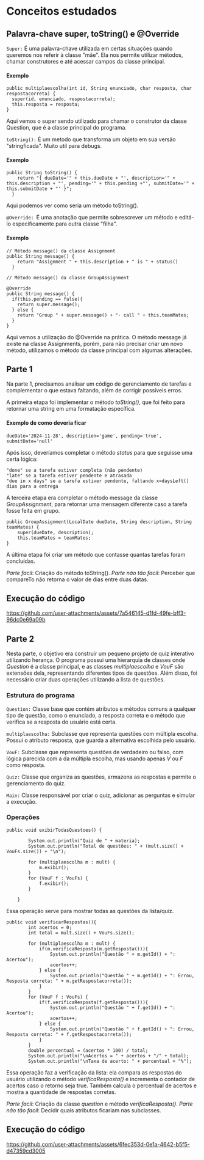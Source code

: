 
# Conceitos estudados
## Palavra-chave super, toString() e @Override
 `Super:` É uma palavra-chave utilizada em certas situações quando queremos nos referir à classe "mãe". Ela nos permite utilizar métodos, chamar construtores e até acessar campos da classe principal.
#### Exemplo
```
public multiplaescolha(int id, String enunciado, char resposta, char respostacorreta) {
  super(id, enunciado, respostacorreta);
  this.resposta = resposta;
}
```
Aqui vemos o super sendo utilizado para chamar o construtor da classe Question, que é a classe principal do programa.

`toString():` É um metodo que transforma um objeto em sua versão "stringficada". Muito util para debugs.
#### Exemplo
```
public String toString() {
    return "{ dueDate='" + this.dueDate + "', description='" + this.description + "', pending='" + this.pending +"', submitDate='" + this.submitDate + "' }";
  }
```
Aqui podemos ver como seria um método toString().

`@Override: `É uma anotação que permite sobrescrever um método e editá-lo especificamente para outra classe "filha".
#### Exemplo
```
// Método message() da classe Assignment
public String message() {
    return "Assignment " + this.description + " is " + status()
  }

// Método message() da classe GroupAssignment

@Override
public String message() {
  if(this.pending == false){
    return super.message();
  } else {
    return "Group " + super.message() + "- call " + this.teamMates;
  }
}
```
Aqui vemos a utilização do @Override na prática. O método message já existe na classe Assignments, porém, para não precisar criar um novo método, utilizamos o método da classe principal com algumas alterações.

## Parte 1
Na parte 1, precisamos analisar um código de gerenciamento de tarefas e complementar o que estava faltando, além de corrigir possíveis erros.

A primeira etapa foi implementar o método *toString()*, que foi feito para retornar uma string em uma formatação específica.
#### Exemplo de como deveria ficar
 ```
 dueDate='2024-11-28', description='game', pending='true', submitDate='null'
```
Após isso, deveríamos completar o método *status* para que seguisse uma certa lógica:
```
"done" se a tarefa estiver completa (não pendente)
"late" se a tarefa estiver pendente e atrasada
"due in x days" se a tarefa estiver pendente, faltando x=daysLeft() dias para a entrega
```
A terceira etapa era completar o método message da classe *GroupAssignment*, para retornar uma mensagem diferente caso a tarefa fosse feita em grupo.
```
public GroupAssignment(LocalDate dueDate, String description, String teamMates) {
    super(dueDate, description); 
    this.teamMates = teamMates;
}
```
A última etapa foi criar um método que contasse quantas tarefas foram concluídas.

*Parte facil*: Criação do método toString().
*Parte não tão facil*: Perceber que compareTo não retorna o valor de dias entre duas datas.

## Execução do código


https://github.com/user-attachments/assets/7a546145-d1fd-49fe-bff3-96dc0e69a09b




## Parte 2
Nesta parte, o objetivo era construir um pequeno projeto de quiz interativo utilizando herança. O programa possui uma hierarquia de classes onde *Question* é a classe principal, e as classes *multiplaescolha* e *VouF* são extensões dela, representando diferentes tipos de questões.
Além disso, foi necessário criar duas operações utilizando a lista de questões.

### Estrutura do programa
`Question:` Classe base que contém atributos e métodos comuns a qualquer tipo de questão, como o enunciado, a resposta correta e o método que verifica se a resposta do usuário está certa.

`multiplaescolha:` Subclasse que representa questões com múltipla escolha. Possui o atributo resposta, que guarda a alternativa escolhida pelo usuário.

`VouF:` Subclasse que representa questões de verdadeiro ou falso, com lógica parecida com a da múltipla escolha, mas usando apenas *V* ou *F* como resposta.

`Quiz:` Classe que organiza as questões, armazena as respostas e permite o gerenciamento do quiz.

`Main:` Classe responsável por criar o quiz, adicionar as perguntas e simular a execução.


### Operações
```
public void exibirTodasQuestoes() {

        System.out.println("Quiz de " + materia);
        System.out.println("Total de questões: " + (mult.size() + VouFs.size()) + "\n");
        
        for (multiplaescolha m : mult) {
            m.exibir();
        }
        for (VouF f : VouFs) {
            f.exibir();
        }

    }
```

Essa operação serve para mostrar todas as questões da lista/quiz.

```
public void verificarRespostas(){
        int acertos = 0;
        int total = mult.size() + VouFs.size();

        for (multiplaescolha m : mult) {
            if(m.verificaResposta(m.getResposta())){
                System.out.println("Questão " + m.getId() + ": Acertou");
                acertos++;
            } else {
                System.out.println("Questão " + m.getId() + ": Errou, Resposta correta: " + m.getRespostacorreta());
            }
        }
        for (VouF f : VouFs) {
            if(f.verificaResposta(f.getResposta())){
                System.out.println("Questão " + f.getId() + ": Acertou");
                acertos++;
            } else {
                System.out.println("Questão " + f.getId() + ": Errou, Resposta correta: " + f.getRespostacorreta());
            }
        }
        double percentual = (acertos * 100) / total;
        System.out.println("\nAcertos = " + acertos + "/" + total);
        System.out.println("\nTaxa de acerto: " + percentual + "%");
```
Essa operação faz a verificação da lista: ela compara as respostas do usuário utilizando o método *verificaResposta()* e incrementa o contador de acertos caso o retorno seja true. Também calcula o percentual de acertos e mostra a quantidade de respostas corretas.

*Parte facil*: Criação da classe *question* e método *verificaResposta()*.
*Parte não tão facil*: Decidir quais atributos ficariam nas subclasses.

## Execução do código

https://github.com/user-attachments/assets/6fec353d-0e1a-4642-b5f5-d47359cd3005






